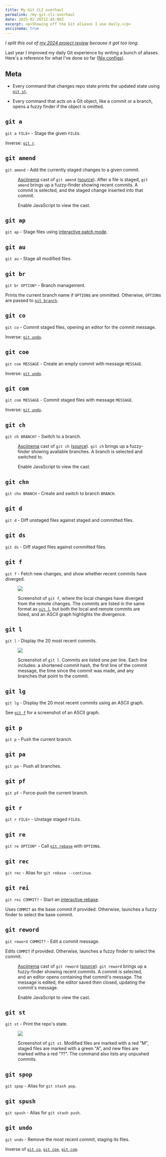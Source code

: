 ```yaml
---
title: My Git CLI overhaul
permalink: /my-git-cli-overhaul
date: 2025-02-26T22:45:00Z
excerpt: <p>Showing off the Git aliases I use daily.</p>
asciinema: true
---
```


*I split this out of [my 2024 project review](/2024-project-review) because it got too long.*

Last year I improved my daily Git experience by writing a bunch of aliases.
Here's a reference for what I've done so far ([Nix configs](https://github.com/LightAndLight/personal-configs/blob/3e340b4d93359386bdda492cb72dfcc8b0922e17/home/git.nix#L26)).

<div id="toc" style="float: right; max-width: 15em; white-space: normal; column-count: 2;"><!-- generated --></div>

## Meta

* Every command that changes repo state prints the updated state using [`git st`](#git-st).

* Every command that acts on a Git object, like a commit or a branch, opens a fuzzy finder if the object is omitted.

## `git a`

`git a FILE+` - Stage the given `FILE`s.

Inverse: [`git r`](#git-r).

## `git amend`
  
`git amend` - Add the currently staged changes to a given commit.

<figure>
<x-asciinema-cast data-src="./images/git-amend.cast" data-idle-time-limit="1" aria-details="git-amend-details"></x-asciinema-cast>
<figcaption id="git-amend-details">
  
[Asciinema](https://asciinema.org/) cast of `git amend` ([source](./images/git-amend.cast)).
After a file is staged, `git amend` brings up a fuzzy-finder showing recent commits.
A commit is selected, and the staged change inserted into that commit.
  
<noscript>Enable JavaScript to view the cast.</noscript>
</figcaption>
</figure>

## `git ap`

`git ap` - Stage files using [interactive patch mode](https://git-scm.com/docs/git-add#_interactive_mode).

## `git au`

`git au` - Stage all modified files.

## `git br`

`git br OPTION*` - Branch management.

Prints the current branch name if `OPTION`s are ommitted. Otherwise, `OPTION`s are passed to [`git branch`](https://git-scm.com/docs/git-branch).

## `git co`

`git co` - Commit staged files, opening an editor for the commit message.

Inverse: [`git undo`](#git-undo).

## `git coe`

`git coe MESSAGE` - Create an empty commit with message `MESSAGE`.

Inverse: [`git undo`](#git-undo).

## `git com`

`git com MESSAGE` - Commit staged files with message `MESSAGE`.

Inverse: [`git undo`](#git-undo).

## `git ch`

`git ch BRANCH?` - Switch to a branch.

<figure>
<x-asciinema-cast data-src="./images/git-ch.cast" data-idle-time-limit="1" aria-details="git-ch-details"></x-asciinema-cast>
<figcaption id="git-ch-details">
  
[Asciinema](https://asciinema.org/) cast of `git ch` ([source](./images/git-ch.cast)).
`git ch` brings up a fuzzy-finder showing available branches.
A branch is selected and switched to.
  
<noscript>Enable JavaScript to view the cast.</noscript>
</figcaption>
</figure>

## `git chn`

`git chn BRANCH` - Create and switch to branch `BRANCH`.

## `git d`

`git d` - Diff unstaged files against staged and committed files.

## `git ds`

`git ds` - Diff staged files against committed files.

## `git f`

`git f` - Fetch new changes, and show whether recent commits have diverged.
  
<figure>
<img src="./images/git-f-diverged.png" aria-details="git-f-details" style="width: auto; max-height: 100px;">
<figcaption id="git-f-details">
  
Screenshot of `git f`, where the local changes have diverged from the remote changes.
The commits are listed in the same format as [`git l`](#git-l), but both the local and remote commits are listed, and an ASCII graph highlights the divergence.
</figcaption>
</figure>

## `git l`

`git l` - Display the 20 most recent commits.
  
<figure>
<img src="./images/git-l.png" aria-details="git-l-details">
<figcaption id="git-l-details">

Screenshot of `git l`.
Commits are listed one per line.
Each line includes: a shortened commit hash, the first line of the commit message, the time since the commit was made, and any branches that point to the commit.  
</figcaption>
</figure>

## `git lg`

`git lg` - Display the 20 most recent commits using an ASCII graph.

See [`git f`](#git-f) for a screenshot of an ASCII graph.

## `git p`

`git p` - Push the current branch.

## `git pa`

`git pa` - Push all branches.

## `git pf`

`git pf` - Force-push the current branch.

## `git r`

`git r FILE+` - Unstage staged `FILE`s.

## `git re`

`git re OPTION*` - Call [`git rebase`](https://git-scm.com/docs/git-rebase) with `OPTION`s.

## `git rec`

`git rec` - Alias for `git rebase --continue`.

## `git rei`

`git rei COMMIT?` - Start an [interactive rebase](https://git-scm.com/docs/git-rebase#_interactive_mode).

Uses `COMMIT` as the base commit if provided.
Otherwise, launches a fuzzy finder to select the base commit.

## `git reword`

`git reword COMMIT?` - Edit a commit message.

Edits `COMMIT` if provided.
Otherwise, launches a fuzzy finder to select the commit.

<figure>
<x-asciinema-cast data-src="./images/git-reword.cast" data-idle-time-limit="1" aria-details="git-reword-details"></x-asciinema-cast>
<figcaption id="git-reword-details">

[Asciinema](https://asciinema.org/) cast of `git reword` ([source](./images/git-reword.cast)).
`git reword` brings up a fuzzy-finder showing recent commits.
A commit is selected, and an editor opens containing that commit's message.
The message is edited, the editor saved then closed, updating the commit's message.

<noscript>Enable JavaScript to view the cast.</noscript>
</figcaption>
</figure>

## `git st`

`git st` - Print the repo's state.

<figure>
<img src="./images/git-st.png" aria-details="git-st-details">
<figcaption id="git-st-details">

Screenshot of `git st`.
Modified files are marked with a red "M", staged files are marked with a green "A", and new files are marked witha a red "??".
The command also lists any unpushed commits.
</figcaption>
</figure>

## `git spop`

`git spop` - Alias for `git stash pop`.

## `git spush`

`git spush` - Alias for `git stash push`.

## `git undo`

`git undo` - Remove the most recent commit, staging its files.

Inverse of [`git co`](#git-co), [`git coe`](#git-coe), [`git com`](#git-com).
